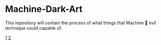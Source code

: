 # Machine-Dark-Art
This repository will contain the process of what things that Machine 👾 evil technique could capable of.

[1](https://arxiv.org/abs/1806.04169)
[2](https://www.iangoodfellow.com/slides/2017-10-19-BayLearn.pdf)
